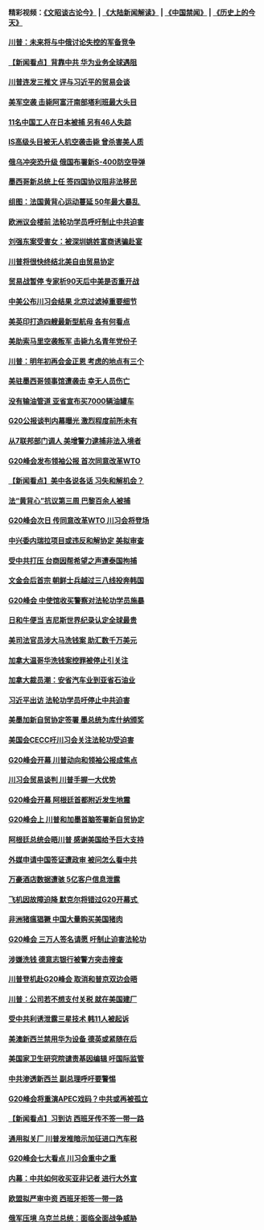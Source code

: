 #### 精彩视频：[《文昭谈古论今》](https://github.com/gfw-breaker/wenzhao/blob/master/README.md?t=12040031) | [《大陆新闻解读》](https://github.com/gfw-breaker/ntdtv-comedy/blob/master/README.md?t=12040031) | [《中国禁闻》](https://github.com/gfw-breaker/ntdtv-news/blob/master/README.md?t=12040031) | [《历史上的今天》](https://github.com/gfw-breaker/today-in-history/blob/master/README.md?t=12040031) 

#### [川普：未来将与中俄讨论失控的军备竞争](../pages/nsc418/n10888856.md?t=12040031) 

#### [【新闻看点】背靠中共 华为业务全球遇阻](../pages/nsc418/n10888863.md?t=12040031) 

#### [川普连发三推文 评与习近平的贸易会谈](../pages/nsc418/n10888849.md?t=12040031) 

#### [美军空袭 击毙阿富汗南部塔利班最大头目](../pages/nsc418/n10888691.md?t=12040031) 

#### [11名中国工人在日本被捕 另有46人失踪](../pages/nsc418/n10888229.md?t=12040031) 

#### [IS高级头目被无人机空袭击毙 曾杀害美人质](../pages/nsc418/n10887503.md?t=12040031) 

#### [俄乌冲突恐升级 俄国布署新S-400防空导弹](../pages/nsc418/n10887227.md?t=12040031) 

#### [墨西哥新总统上任 签四国协议阻非法移民](../pages/nsc418/n10887167.md?t=12040031) 

#### [组图：法国黄背心运动蔓延 50年最大暴乱 ](../pages/nsc418/n10886962.md?t=12040031) 

#### [欧洲议会楼前 法轮功学员呼吁制止中共迫害](../pages/nsc418/n10886798.md?t=12040031) 

#### [刘强东案受害女：被深圳姚姓富商诱骗赴宴](../pages/nsc418/n10886827.md?t=12040031) 

#### [川普将很快终结北美自由贸易协定](../pages/nsc418/n10886773.md?t=12040031) 

#### [贸易战暂停 专家析90天后中美是否重开战](../pages/nsc418/n10886678.md?t=12040031) 

#### [中美公布川习会结果 北京过滤掉重要细节](../pages/nsc418/n10886595.md?t=12040031) 

#### [美英印打造四艘最新型航母 各有何看点](../pages/nsc418/n10885796.md?t=12040031) 

#### [美助索马里空袭叛军 击毙九名青年党份子](../pages/nsc418/n10886553.md?t=12040031) 

#### [川普：明年初再会金正恩 考虑的地点有三个](../pages/nsc418/n10886493.md?t=12040031) 

#### [美驻墨西哥领事馆遭袭击 幸无人员伤亡](../pages/nsc418/n10886435.md?t=12040031) 

#### [没有输油管道 亚省宣布买7000辆油罐车](../pages/nsc418/n10886325.md?t=12040031) 

#### [G20公报谈判内幕曝光 激烈程度前所未有](../pages/nsc418/n10886135.md?t=12040031) 

#### [从7联邦部门调人 美增警力逮捕非法入境者](../pages/nsc418/n10885908.md?t=12040031) 

#### [G20峰会发布领袖公报 首次同意改革WTO](../pages/nsc418/n10885805.md?t=12040031) 

#### [【新闻看点】美中各说各话 习失和解机会？](../pages/nsc418/n10885600.md?t=12040031) 

#### [法“黄背心”抗议第三周 巴黎百余人被捕](../pages/nsc418/n10885731.md?t=12040031) 

#### [G20峰会次日 传同意改革WTO 川习会将登场](../pages/nsc418/n10885625.md?t=12040031) 

#### [中兴委内瑞拉项目或违反和解协定 美拟审查](../pages/nsc418/n10885649.md?t=12040031) 

#### [受中共打压 台商因帮希望之声遭泰国拘捕](../pages/nsc418/n10885391.md?t=12040031) 

#### [文金会后首宗 朝鲜士兵越过三八线投奔韩国](../pages/nsc418/n10885189.md?t=12040031) 

#### [G20峰会 中使馆收买警察对法轮功学员施暴](../pages/nsc418/n10885023.md?t=12040031) 

#### [日和牛便当 吉尼斯世界纪录认定全球最贵](../pages/nsc418/n10885223.md?t=12040031) 

#### [美司法官员涉大马洗钱案 助汇数千万美元](../pages/nsc418/n10885165.md?t=12040031) 

#### [加拿大温哥华洗钱案控罪被停止引关注](../pages/nsc418/n10884450.md?t=12040031) 

#### [加拿大裁员潮：安省汽车业到亚省石油业](../pages/nsc418/n10884505.md?t=12040031) 

#### [习近平出访 法轮功学员吁停止中共迫害](../pages/nsc418/n10884080.md?t=12040031) 

#### [美墨加新自贸协定签署 墨总统为库什纳颁奖](../pages/nsc418/n10884432.md?t=12040031) 

#### [美国会CECC吁川习会关注法轮功受迫害](../pages/nsc418/n10884257.md?t=12040031) 

#### [G20峰会开幕 川普动向和领袖公报成焦点](../pages/nsc418/n10884060.md?t=12040031) 

#### [川习会贸易谈判 川普手握一大优势](../pages/nsc418/n10884168.md?t=12040031) 

#### [G20峰会开幕 阿根廷首都附近发生地震](../pages/nsc418/n10884099.md?t=12040031) 

#### [G20峰会上 川普和加墨首脑签署新自贸协定](../pages/nsc418/n10883937.md?t=12040031) 

#### [阿根廷总统会晤川普 感谢美国给予巨大支持](../pages/nsc418/n10883966.md?t=12040031) 

#### [外媒申请中国签证遭政审 被问怎么看中共](../pages/nsc418/n10883688.md?t=12040031) 

#### [万豪酒店数据遭骇 5亿客户信息泄露](../pages/nsc418/n10883825.md?t=12040031) 

#### [飞机因故障迫降 默克尔将错过G20开幕式 ](../pages/nsc418/n10883547.md?t=12040031) 

#### [非洲猪瘟猖獗 中国大量购买美国猪肉](../pages/nsc418/n10882413.md?t=12040031) 

#### [G20峰会 三万人签名请愿 吁制止迫害法轮功](../pages/nsc418/n10881913.md?t=12040031) 

#### [涉嫌洗钱 德意志银行被警方突击搜查](../pages/nsc418/n10881516.md?t=12040031) 

#### [川普登机赴G20峰会 取消和普京双边会晤](../pages/nsc418/n10881995.md?t=12040031) 

#### [川普：公司若不想支付关税 就在美国建厂](../pages/nsc418/n10881565.md?t=12040031) 

#### [受中共利诱泄露三星技术 韩11人被起诉](../pages/nsc418/n10879124.md?t=12040031) 

#### [美澳新西兰禁用华为设备 德英或紧随在后](../pages/nsc418/n10881567.md?t=12040031) 

#### [美国家卫生研究院谴责基因编辑 吁国际监管](../pages/nsc418/n10881147.md?t=12040031) 

#### [中共渗透新西兰 副总理呼吁要警惕](../pages/nsc418/n10879826.md?t=12040031) 

#### [G20峰会将重演APEC戏码？中共或再被孤立](../pages/nsc418/n10880029.md?t=12040031) 

#### [【新闻看点】习到访 西班牙传不签一带一路](../pages/nsc418/n10879605.md?t=12040031) 

#### [通用拟关厂 川普发推暗示加征进口汽车税](../pages/nsc418/n10879747.md?t=12040031) 

#### [G20峰会七大看点 川习会重中之重](../pages/nsc418/n10879611.md?t=12040031) 

#### [内幕：中共如何收买亚非记者 进行大外宣](../pages/nsc418/n10879405.md?t=12040031) 

#### [欧盟拟严审中资 西班牙拒签一带一路](../pages/nsc418/n10879421.md?t=12040031) 

#### [俄军压境 乌克兰总统：面临全面战争威胁](../pages/nsc418/n10878722.md?t=12040031) 

